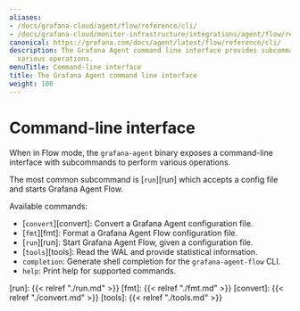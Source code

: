 ```yaml
---
aliases:
- /docs/grafana-cloud/agent/flow/reference/cli/
- /docs/grafana-cloud/monitor-infrastructure/integrations/agent/flow/reference/cli/
canonical: https://grafana.com/docs/agent/latest/flow/reference/cli/
description: The Grafana Agent command line interface provides subcommands to perform
  various operations.
menuTitle: Command-line interface
title: The Grafana Agent command line interface
weight: 100
---
```


# Command-line interface

When in Flow mode, the `grafana-agent` binary exposes a command-line interface with
subcommands to perform various operations.

The most common subcommand is [`run`][run] which accepts a config file and
starts Grafana Agent Flow.

Available commands:

* [`convert`][convert]: Convert a Grafana Agent configuration file.
* [`fmt`][fmt]: Format a Grafana Agent Flow configuration file.
* [`run`][run]: Start Grafana Agent Flow, given a configuration file.
* [`tools`][tools]: Read the WAL and provide statistical information.
* `completion`: Generate shell completion for the `grafana-agent-flow` CLI.
* `help`: Print help for supported commands.

[run]: {{< relref "./run.md" >}}
[fmt]: {{< relref "./fmt.md" >}}
[convert]: {{< relref "./convert.md" >}}
[tools]: {{< relref "./tools.md" >}}
